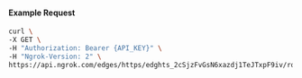 <!-- Code generated for API Clients. DO NOT EDIT. -->

#### Example Request

```bash
curl \
-X GET \
-H "Authorization: Bearer {API_KEY}" \
-H "Ngrok-Version: 2" \
https://api.ngrok.com/edges/https/edghts_2cSjzFvGsN6xazdj1TeJTxpF9iv/routes/edghtsrt_2cSjzGPpXHjudF63YRbIZ7arna7/oauth
```
